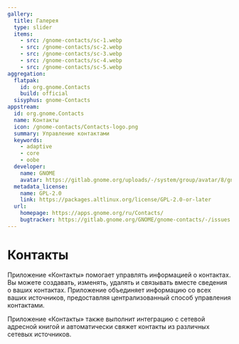 ```yaml
---
gallery:
  title: Галерея
  type: slider
  items:
    - src: /gnome-contacts/sc-1.webp
    - src: /gnome-contacts/sc-2.webp
    - src: /gnome-contacts/sc-3.webp
    - src: /gnome-contacts/sc-4.webp
    - src: /gnome-contacts/sc-5.webp
aggregation:
  flatpak:
    id: org.gnome.Contacts
    build: official
  sisyphus: gnome-Contacts
appstream:
  id: org.gnome.Contacts
  name: Контакты
  icon: /gnome-contacts/Contacts-logo.png
  summary: Управление контактами
  keywords:
    - adaptive
    - core
    - oobe
  developer:
    name: GNOME
    avatar: https://gitlab.gnome.org/uploads/-/system/group/avatar/8/gnomelogo.png?width=48
  metadata_license:
    name: GPL-2.0
    link: https://packages.altlinux.org/license/GPL-2.0-or-later
  url:
    homepage: https://apps.gnome.org/ru/Contacts/
    bugtracker: https://gitlab.gnome.org/GNOME/gnome-contacts/-/issues
---
```


# Контакты

Приложение «Контакты» помогает управлять информацией о контактах. Вы можете создавать, изменять, удалять и связывать вместе сведения о ваших контактах. Приложение объединяет информацию со всех ваших источников, предоставляя централизованный способ управления контактами.

Приложение «Контакты» также выполнит интеграцию с сетевой адресной книгой и автоматически свяжет контакты из различных сетевых источников.

<AGWGallery />

<!--@include: @apps/_parts/install/content-repo.md-->
<!--@include: @apps/_parts/install/content-flatpak.md-->
